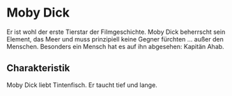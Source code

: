 # Moby Dick
Er ist wohl der erste Tierstar der Filmgeschichte. Moby Dick beherrscht sein
Element, das Meer und muss prinzipiell keine Gegner fürchten ... außer den
Menschen. Besonders ein Mensch hat es auf ihn abgesehen: Kapitän Ahab.
## Charakteristik
Moby Dick liebt Tintenfisch.
Er taucht tief und lange.
